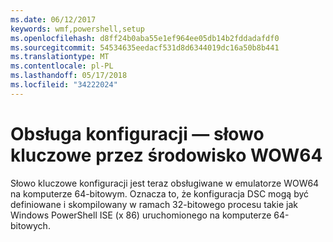 ```yaml
---
ms.date: 06/12/2017
keywords: wmf,powershell,setup
ms.openlocfilehash: d8ff24b0aba55e1ef964ee05db14b2fddadafdf0
ms.sourcegitcommit: 54534635eedacf531d8d6344019dc16a50b8b441
ms.translationtype: MT
ms.contentlocale: pl-PL
ms.lasthandoff: 05/17/2018
ms.locfileid: "34222024"
---
```

# <a name="wow64-support-for-configuration-keyword"></a>Obsługa konfiguracji — słowo kluczowe przez środowisko WOW64

Słowo kluczowe konfiguracji jest teraz obsługiwane w emulatorze WOW64 na komputerze 64-bitowym. Oznacza to, że konfiguracja DSC mogą być definiowane i skompilowany w ramach 32-bitowego procesu takie jak Windows PowerShell ISE (x 86) uruchomionego na komputerze 64-bitowych.
